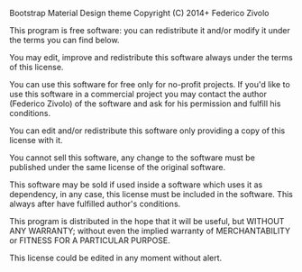 Bootstrap Material Design theme Copyright (C) 2014+ Federico Zivolo

This program is free software: you can redistribute it and/or modify it under the terms you can find below.

You may edit, improve and redistribute this software always under the terms of this license.

You can use this software for free only for no-profit projects. If you'd like to use this software in a commercial project you may contact the author (Federico Zivolo) of the software and ask 
for his permission and fulfill his conditions.

You can edit and/or redistribute this software only providing a copy of this license with it.

You cannot sell this software, any change to the software must be published under the same license of the original software.

This software may be sold if used inside a software which uses it as dependency, in any case, this license must be included in the software. This always after have fulfilled author's 
conditions.

This program is distributed in the hope that it will be useful, but WITHOUT ANY WARRANTY; without even the implied warranty of MERCHANTABILITY or FITNESS FOR A PARTICULAR PURPOSE.

This license could be edited in any moment without alert.
